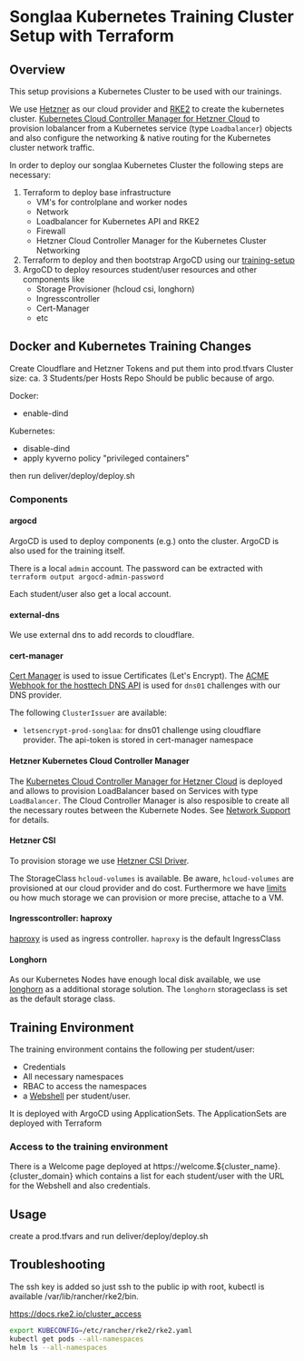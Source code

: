 # Songlaa Kubernetes Training Cluster Setup with Terraform

## Overview

This setup provisions a Kubernetes Cluster to be used with our trainings.

We use [Hetzner](https://www.hetzner.com/cloud) as our cloud provider and [RKE2](https://docs.rke2.io/) to create the kubernetes cluster. [Kubernetes Cloud Controller Manager for Hetzner Cloud](https://github.com/hetznercloud/hcloud-cloud-controller-manager) to provision lobalancer from a Kubernetes service (type `Loadbalancer`) objects and also configure the networking & native routing for the Kubernetes cluster network traffic.

In order to deploy our songlaa Kubernetes Cluster the following steps are necessary:

1. Terraform to deploy base infrastructure
   * VM's for controlplane and worker nodes
   * Network
   * Loadbalancer for Kubernetes API and RKE2
   * Firewall
   * Hetzner Cloud Controller Manager for the Kubernetes Cluster Networking
2. Terraform to deploy and then bootstrap ArgoCD using our [training-setup](https://github.com/verysonglaa/training-setup)
3. ArgoCD to deploy resources student/user resources and other components like
   * Storage Provisioner (hcloud csi, longhorn)
   * Ingresscontroller
   * Cert-Manager
   * etc

## Docker and Kubernetes Training Changes

Create Cloudflare and Hetzner Tokens and put them into prod.tfvars
Cluster size: ca. 3 Students/per Hosts
Repo Should be public because of argo.

Docker:

* enable-dind

Kubernetes:

* disable-dind
* apply kyverno policy "privileged containers"

then run deliver/deploy/deploy.sh

### Components

#### argocd

ArgoCD is used to deploy components (e.g.) onto the cluster. ArgoCD is also used for the training itself.

There is a local `admin` account. The password can be extracted with `terraform output argocd-admin-password`

Each student/user also get a local account.

#### external-dns

We use external dns to add records to cloudflare.

#### cert-manager

[Cert Manager](https://cert-manager.io/) is used to issue Certificates (Let's Encrypt).
The [ACME Webhook for the hosttech DNS API](https://github.com/piccobit/cert-manager-webhook-hosttech) is used for `dns01` challenges with our DNS provider.

The following `ClusterIssuer` are available:

* `letsencrypt-prod-songlaa`: for dns01 challenge using cloudflare provider. The api-token is stored in cert-manager namespace

#### Hetzner Kubernetes Cloud Controller Manager

The [Kubernetes Cloud Controller Manager for Hetzner Cloud](https://github.com/hetznercloud/hcloud-cloud-controller-manager) is deployed and allows to provision LoadBalancer based on Services with type `LoadBalancer`.
The Cloud Controller Manager is also resposible to create all the necessary routes between the Kubernete Nodes. See [Network Support](https://github.com/hetznercloud/hcloud-cloud-controller-manager#networks-support) for details.

#### Hetzner CSI

To provision storage we use [Hetzner CSI Driver](https://github.com/hetznercloud/csi-driver).

The StorageClass `hcloud-volumes` is available. Be aware, `hcloud-volumes` are provisioned at our cloud provider and do cost. Furthermore we have [limits](https://docs.hetzner.com/cloud/volumes/faq/#is-there-a-limit-on-the-number-of-attached-volumes) ou how much storage we can provision or more precise, attache to a VM.

#### Ingresscontroller: haproxy

[haproxy](https://github.com/haproxytech/helm-charts/tree/main/kubernetes-ingress) is used as ingress controller. `haproxy` is the default IngressClass

#### Longhorn

As our Kubernetes Nodes have enough local disk available, we use [longhorn](https://longhorn.io/) as a additional storage solution. The `longhorn` storageclass is set as the default storage class.

## Training Environment

The training environment contains the following per student/user:

* Credentials
* All necessary namespaces
* RBAC to access the namespaces
* a [Webshell](https://github.com/verysonglaa/webshell-env) per student/user.

It is deployed with ArgoCD using ApplicationSets. The ApplicationSets are deployed with Terraform

### Access to the training environment

There is a Welcome page deployed at https://welcome.${cluster_name}.{cluster_domain} which contains a list for each student/user with the URL for the Webshell and also credentials.

## Usage

create a prod.tfvars and run deliver/deploy/deploy.sh

## Troubleshooting

The ssh key is added so just ssh to the public ip with root, kubectl is available /var/lib/rancher/rke2/bin.

<https://docs.rke2.io/cluster_access>

```bash
export KUBECONFIG=/etc/rancher/rke2/rke2.yaml
kubectl get pods --all-namespaces
helm ls --all-namespaces
```
